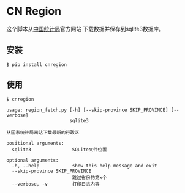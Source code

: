 CN Region
==========

这个脚本从[中国统计局](http://www.stats.gov.cn/tjsj/tjbz/tjyqhdmhcxhfdm/2013/index.html)官方网站
下载数据并保存到sqlite3数据库。

## 安装

```
$ pip install cnregion
```

## 使用

```
$ cnregion 

usage: region_fetch.py [-h] [--skip-province SKIP_PROVINCE] [--verbose]
                       sqlite3

从国家统计局网站下载最新的行政区

positional arguments:
  sqlite3               SQLite文件位置

optional arguments:
  -h, --help            show this help message and exit
  --skip-province SKIP_PROVINCE
                        跳过省份的第x个
  --verbose, -v         打印日志内容
```